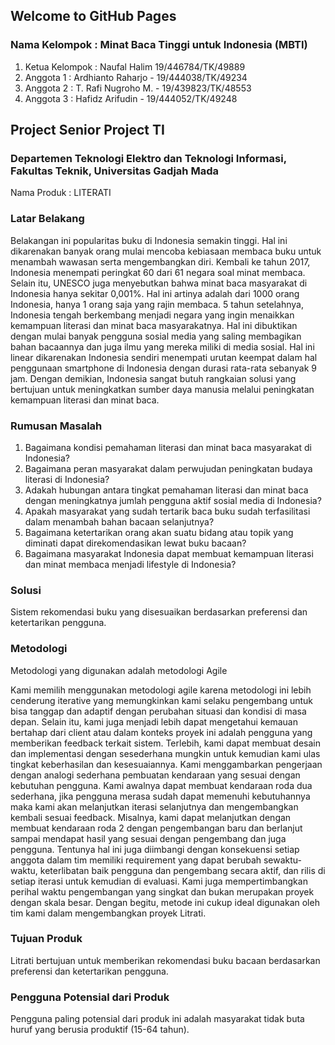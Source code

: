 ## Welcome to GitHub Pages

### Nama Kelompok : Minat Baca Tinggi untuk Indonesia (MBTI)
1. Ketua Kelompok : Naufal Halim 19/446784/TK/49889
2. Anggota 1 : Ardhianto Raharjo - 19/444038/TK/49234 
3. Anggota 2 : T. Rafi Nugroho M. - 19/439823/TK/48553 
4. Anggota 3 : Hafidz Arifudin - 19/444052/TK/49248

## Project Senior Project TI

### Departemen Teknologi Elektro dan Teknologi Informasi, Fakultas Teknik, Universitas Gadjah Mada

Nama Produk : LITERATI

### Latar Belakang
Belakangan ini popularitas buku di Indonesia semakin tinggi. Hal ini dikarenakan banyak
orang mulai mencoba kebiasaan membaca buku untuk menambah wawasan serta
mengembangkan diri. Kembali ke tahun 2017, Indonesia menempati peringkat 60 dari 61
negara soal minat membaca. Selain itu, UNESCO juga menyebutkan bahwa minat baca
masyarakat di Indonesia hanya sekitar 0,001%. Hal ini artinya adalah dari 1000 orang
Indonesia, hanya 1 orang saja yang rajin membaca. 5 tahun setelahnya, Indonesia tengah
berkembang menjadi negara yang ingin menaikkan kemampuan literasi dan minat baca
masyarakatnya. Hal ini dibuktikan dengan mulai banyak pengguna sosial media yang
saling membagikan bahan bacaannya dan juga ilmu yang mereka miliki di media sosial.
Hal ini linear dikarenakan Indonesia sendiri menempati urutan keempat dalam hal
penggunaan smartphone di Indonesia dengan durasi rata-rata sebanyak 9 jam. Dengan
demikian, Indonesia sangat butuh rangkaian solusi yang bertujuan untuk meningkatkan
sumber daya manusia melalui peningkatan kemampuan literasi dan minat baca.

### Rumusan Masalah
1. Bagaimana kondisi pemahaman literasi dan minat baca masyarakat di Indonesia?
2. Bagaimana peran masyarakat dalam perwujudan peningkatan budaya literasi di
Indonesia?
3. Adakah hubungan antara tingkat pemahaman literasi dan minat baca dengan
meningkatnya jumlah pengguna aktif sosial media di Indonesia?
4. Apakah masyarakat yang sudah tertarik baca buku sudah terfasilitasi dalam
menambah bahan bacaan selanjutnya?
5. Bagaimana ketertarikan orang akan suatu bidang atau topik yang diminati dapat
direkomendasikan lewat buku bacaan?
6. Bagaimana masyarakat Indonesia dapat membuat kemampuan literasi dan minat
membaca menjadi lifestyle di Indonesia?

### Solusi
Sistem rekomendasi buku yang disesuaikan berdasarkan preferensi dan ketertarikan
pengguna.

### Metodologi
Metodologi yang digunakan adalah metodologi Agile

Kami memilih menggunakan metodologi agile karena metodologi ini lebih cenderung iterative yang memungkinkan kami selaku pengembang untuk bisa tanggap dan adaptif dengan perubahan situasi dan kondisi di masa depan. Selain itu, kami juga menjadi lebih dapat mengetahui kemauan bertahap dari client atau dalam konteks proyek ini adalah pengguna yang memberikan feedback terkait sistem. Terlebih, kami dapat membuat desain dan implementasi dengan sesederhana mungkin untuk kemudian kami ulas tingkat keberhasilan dan kesesuaiannya. 
Kami menggambarkan pengerjaan dengan analogi sederhana pembuatan kendaraan yang sesuai dengan kebutuhan pengguna. Kami awalnya dapat membuat kendaraan roda dua sederhana, jika pengguna merasa sudah dapat memenuhi kebutuhannya maka kami akan melanjutkan iterasi selanjutnya dan mengembangkan kembali sesuai feedback. Misalnya, kami dapat melanjutkan dengan membuat kendaraan roda 2 dengan pengembangan baru dan berlanjut sampai mendapat hasil yang sesuai dengan pengembang dan juga pengguna.
Tentunya hal ini juga diimbangi dengan konsekuensi setiap anggota dalam tim memiliki requirement yang dapat berubah sewaktu-waktu, keterlibatan baik pengguna dan pengembang secara aktif, dan rilis di setiap iterasi untuk kemudian di evaluasi. Kami juga mempertimbangkan perihal waktu pengembangan yang singkat dan bukan merupakan proyek dengan skala besar. Dengan begitu, metode ini cukup ideal digunakan oleh tim kami dalam mengembangkan proyek Litrati.

### Tujuan Produk
Litrati bertujuan untuk memberikan rekomendasi buku bacaan berdasarkan preferensi dan ketertarikan pengguna.

### Pengguna Potensial dari Produk
Pengguna paling potensial dari produk ini adalah masyarakat tidak buta huruf yang berusia produktif (15-64 tahun).
